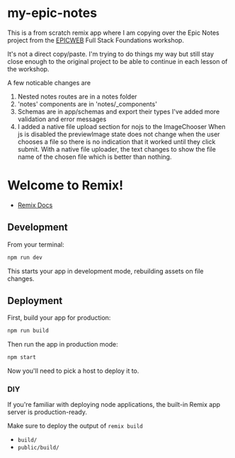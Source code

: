 # my-epic-notes

This is a from scratch remix app where I am copying over the Epic Notes project
from the [EPICWEB](https://www.epicweb.dev/workshops) Full Stack Foundations
workshop.

It's not a direct copy/paste. I'm trying to do things my way but still stay
close enough to the original project to be able to continue in each lesson of
the workshop.

A few noticable changes are

1. Nested notes routes are in a notes folder
2. 'notes' components are in 'notes/_components'
3. Schemas are in app/schemas and export their types
   I've added more validation and error messages
4. I added a native file upload section for nojs to the ImageChooser
   When js is disabled the previewImage state does not change when the user chooses a file so there is no indication that it worked until they click submit. With a native file uploader, the text changes to show the file name of the chosen file which is better than nothing.

# Welcome to Remix!

- [Remix Docs](https://remix.run/docs)

## Development

From your terminal:

```sh
npm run dev
```

This starts your app in development mode, rebuilding assets on file changes.

## Deployment

First, build your app for production:

```sh
npm run build
```

Then run the app in production mode:

```sh
npm start
```

Now you'll need to pick a host to deploy it to.

### DIY

If you're familiar with deploying node applications, the built-in Remix app
server is production-ready.

Make sure to deploy the output of `remix build`

- `build/`
- `public/build/`
